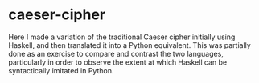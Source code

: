 # caeser-cipher
Here I made a variation of the traditional Caeser cipher initially using Haskell, and then translated it into a Python equivalent. 
This was partially done as an exercise to compare and contrast the two languages, particularly in order to observe the extent at which Haskell can be syntactically imitated in Python.
